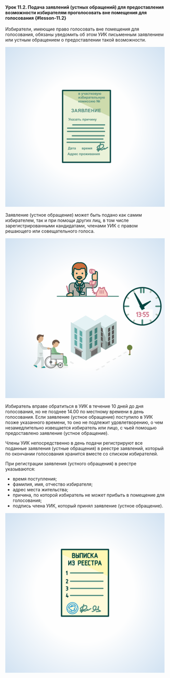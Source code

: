 #### Урок 11.2. Подача заявлений (устных обращений) для предоставления возможности избирателям проголосовать вне помещения для голосования {#lesson-11.2}

Избиратели, имеющие право голосовать вне помещения для голосования, обязаны уведомить об этом УИК письменным заявлением или устным обращением о предоставлении такой возможности.

![Рисунок 11.2.1. Заявление о предоставлении возможности проголосовать вне помещения для голосования ](./4.11.2.1.svg)

Заявление (устное обращение) может быть подано как самим избирателем, так и при помощи других лиц, в том числе зарегистрированными кандидатами, членами УИК с правом решающего или совещательного голоса.

![Рисунок 11.2.2. Время подачи заявления (устного обращения) о предоставлении возможности проголосовать вне помещения для голосования заканчивается в день голосования в 14:00 ](./4.11.2.2.svg)

Избиратель вправе обратиться в УИК в течение 10 дней до дня голосования, но не позднее 14.00 по местному времени в день голосования.
Если заявление (устное обращение) поступило в УИК позже указанного времени, то оно не подлежит удовлетворению, о чем незамедлительно извещается избиратель или лицо, с чьей помощью предоставлено заявление (устное обращение).

Члены УИК непосредственно в день подачи регистрируют все поданные заявления (устные обращения) в реестре заявлений, который по окончании голосования хранится вместе со списком избирателей.

При регистрации заявления (устного обращения) в реестре указываются:

- время поступления;
- фамилия, имя, отчество избирателя;
- адрес места жительства;
- причина, по которой избиратель не может прибыть в помещение для голосования;
- подпись члена УИК, который принял  заявление (устное обращение).

![Рисунок 11.2.3. Заявление (устное обращение) в день поступления должно быть зарегистрировано в реестре заявлений ](./4.11.2.3.svg)
